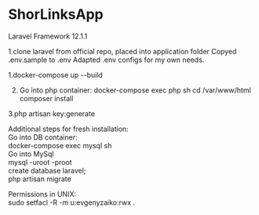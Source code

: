 # ShorLinksApp

Laravel Framework 12.1.1  

1.clone laravel from official repo, placed into application folder
Copyed .env.sample to .env
Adapted .env configs for my own needs.

1.docker-compose up --build

2. Go into php container:
docker-compose exec php sh
cd /var/www/html
composer install

3.php artisan key:generate


Additional steps for fresh installation:  
Go into DB container:  
docker-compose exec mysql sh  
Go into MySql  
mysql -uroot -proot  
create database laravel;  
php artisan migrate  

Permissions in UNIX:  
sudo setfacl -R -m u:evgenyzaiko:rwx .  